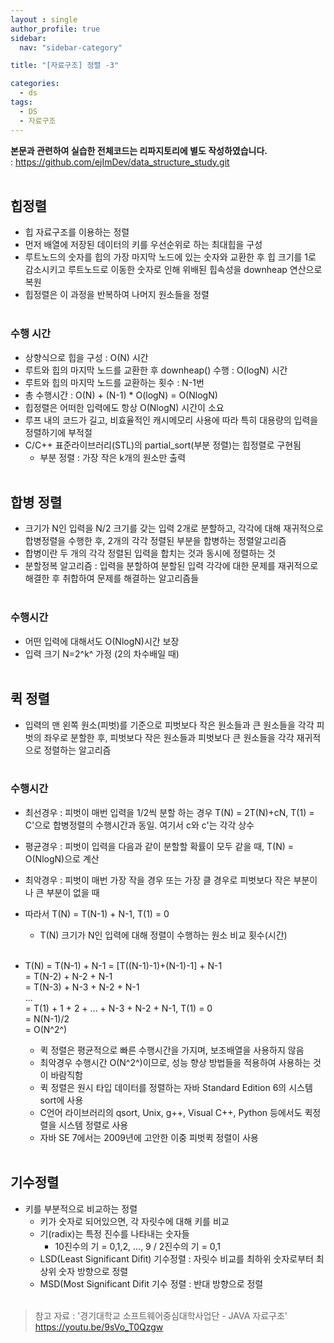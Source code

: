 ```yaml
---
layout : single
author_profile: true
sidebar: 
  nav: "sidebar-category"

title: "[자료구조] 정렬 -3"

categories:
  - ds
tags:
  - DS
  - 자료구조
---
```


**본문과 관련하여 실습한 전체코드는 리파지토리에 별도 작성하였습니다.**<br>
: https://github.com/ejImDev/data_structure_study.git<br><br>

## 힙정렬
- 힙 자료구조를 이용하는 정렬<br>
- 먼저 배열에 저장된 데이터의 키를 우선순위로 하는 최대힙을 구성<br>
- 루트노드의 숫자를 힙의 가장 마지막 노드에 있는 숫자와 교환한 후 힙 크기를 1로 감소시키고 루트노드로 이동한 숫자로 인해 위배된 힙속성을 downheap 연산으로 복원<br>
- 힙정렬은 이 과정을 반복하여 나머지 원소들을 정렬<br><br>

### 수행 시간
- 상향식으로 힙을 구성 : O(N) 시간<br>
- 루트와 힙의 마지막 노드를 교환한 후 downheap() 수행 : O(logN) 시간<br>
- 루트와 힙의 마지막 노드를 교환하는 횟수 : N-1번<br>
- 총 수행시간 : O(N) + (N-1) * O(logN) = O(NlogN)<br>
- 힙정렬은 어떠한 입력에도 항상 O(NlogN) 시간이 소요<br>
- 루프 내의 코드가 길고, 비효율적인 캐시메모리 사용에 따라 특히 대용량의 입력을 정렬하기에 부적절<br>
- C/C++ 표준라이브러리(STL)의 partial_sort(부분 정렬)는 힙정렬로 구현됨<br>
	- 부분 정렬 : 가장 작은 k개의 원소만 출력<br><br>

## 합병 정렬
- 크기가 N인 입력을 N/2 크기를 갖는 입력 2개로 분할하고, 각각에 대해 재귀적으로 합병정렬을 수행한 후, 2개의 각각 정렬된 부분을 합병하는 정렬알고리즘<br>
- 합병이란 두 개의 각각 정렬된 입력을 합치는 것과 동시에 정렬하는 것<br>
- 분할정복 알고리즘 : 입력을 분할하여 분할된 입력 각각에 대한 문제를 재귀적으로 해결한 후 취합하여 문제를 해결하는 알고리즘들<br><br>

### 수행시간
- 어떤 입력에 대해서도 O(NlogN)시간 보장<br>
- 입력 크기 N=2^k^ 가정 (2의 차수배일 때)<br><br>

## 퀵 정렬
- 입력의 맨 왼쪽 원소(피벗)를 기준으로 피벗보다 작은 원소들과 큰 원소들을 각각 피벗의 좌우로 분할한 후, 피벗보다 작은 원소들과 피벗보다 큰 원소들을 각각 재귀적으로 정렬하는 알고리즘<br><br>

 ### 수행시간
 - 최선경우 : 피벗이 매번 입력을 1/2씩 분할 하는 경우 T(N) = 2T(N)+cN, T(1) = C'으로 합병정렬의 수행시간과 동일. 여기서 c와 c'는 각각 상수<br>
 - 평균경우 : 피벗이 입력을 다음과 같이 분할할 확률이 모두 같을 때, T(N) = O(NlogN)으로 계산<br>
- 최악경우 : 피벗이 매번 가장 작을 경우 또는 가장 클 경우로 피벗보다 작은 부분이나 큰 부분이 없을 때<br>
- 따라서 T(N) = T(N-1) + N-1, T(1) = 0<br>
	- T(N) 크기가 N인 입력에 대해 정렬이 수행하는 원소 비교 횟수(시간)<br><br>

- T(N) = T(N-1) + N-1 = [T((N-1)-1)+(N-1)-1] + N-1 <br>
	= T(N-2) + N-2 + N-1<br>
	= T(N-3) + N-3 + N-2 + N-1<br>
	...<br>
	= T(1) + 1 + 2 + ... + N-3 + N-2 + N-1, T(1) = 0<br>
	= N(N-1)/2<br>
	= O(N^2^)<br>
  
  - 퀵 정렬은 평균적으로 빠른 수행시간을 가지며, 보조배열을 사용하지 않음<br>
  - 최악경우 수행시간 O(N^2^)이므로, 성능 향상 방법들을 적용하여 사용하는 것이 바람직함<br>
  - 퀵 정렬은 원시 타입 데이터를 정렬하는 자바 Standard Edition 6의 시스템 sort에 사용<br>
  - C언어 라이브러리의 qsort, Unix, g++, Visual C++, Python 등에서도 퀵정렬을 시스템 정렬로 사용<br>
  - 자바 SE 7에서는 2009년에 고안한 이중 피벗퀵 정렬이 사용<br><br>

## 기수정렬
- 키를 부분적으로 비교하는 정렬<br>
	- 키가 숫자로 되어있으면, 각 자릿수에 대해 키를 비교<br>
	- 기(radix)는 특정 진수를 나타내는 숫자들<br>
		- 10진수의 기 = 0,1,2, ..., 9 / 2진수의 기 = 0,1<br>
	- LSD(Least Significant Difit) 기수정렬 : 자릿수 비교를 최하위 숫자로부터 최상위 숫자 방향으로 정렬<br>
	- MSD(Most Significant Difit 기수 정렬 : 반대 방향으로 정렬<br><br>
  
> 참고 자료 : '경기대학교 소프트웨어중심대학사업단 - JAVA 자료구조' https://youtu.be/9sVo_T0Qzgw
